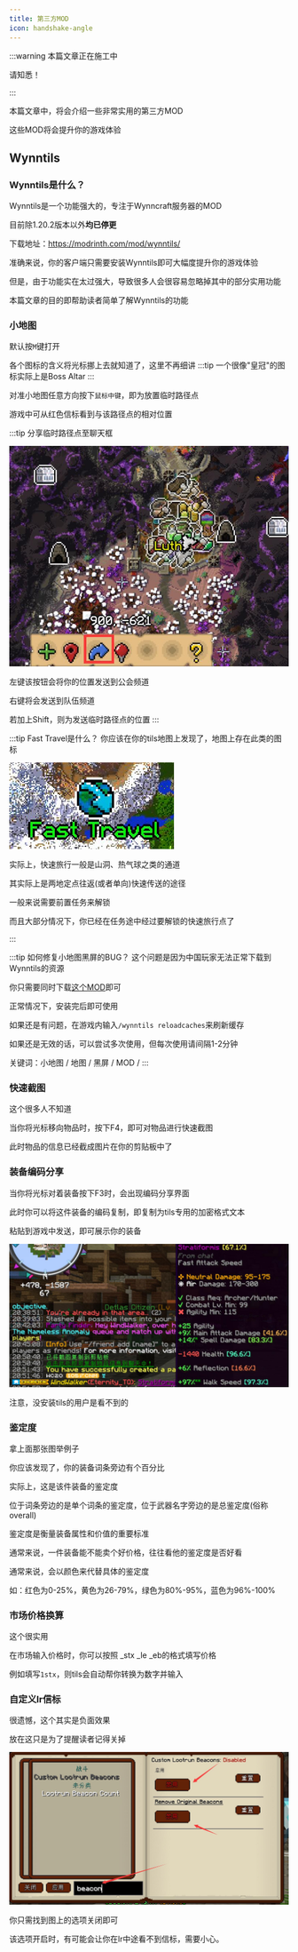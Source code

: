 ```yaml
---
title: 第三方MOD
icon: handshake-angle
---
```

:::warning
本篇文章正在施工中

请知悉！

:::


本篇文章中，将会介绍一些非常实用的第三方MOD

这些MOD将会提升你的游戏体验
## Wynntils

### Wynntils是什么？
Wynntils是一个功能强大的，专注于Wynncraft服务器的MOD

目前除1.20.2版本以外**均已停更**

下载地址：<https://modrinth.com/mod/wynntils/>

准确来说，你的客户端只需要安装Wynntils即可大幅度提升你的游戏体验

但是，由于功能实在太过强大，导致很多人会很容易忽略掉其中的部分实用功能

本篇文章的目的即帮助读者简单了解Wynntils的功能


### 小地图
默认按`M`键打开

各个图标的含义将光标挪上去就知道了，这里不再细讲
:::tip
一个很像"皇冠"的图标实际上是Boss Altar
:::

对准小地图任意方向按下`鼠标中键`，即为放置临时路径点

游戏中可从红色信标看到与该路径点的相对位置

:::tip 分享临时路径点至聊天框

![](/assets/img/tils1.jpg)

左键该按钮会将你的位置发送到公会频道

右键将会发送到队伍频道

若加上Shift，则为发送临时路径点的位置
:::

:::tip Fast Travel是什么？
你应该在你的tils地图上发现了，地图上存在此类的图标

![](/assets/img/tils2.jpg)

实际上，快速旅行一般是山洞、热气球之类的通道

其实际上是两地定点往返(或者单向)快速传送的途径

一般来说需要前置任务来解锁

而且大部分情况下，你已经在任务途中经过要解锁的快速旅行点了

:::

:::tip 如何修复小地图黑屏的BUG？
这个问题是因为中国玩家无法正常下载到Wynntils的资源

你只需要同时下载[这个MOD](https://modrinth.com/mod/wynntils-url-redirector)即可

正常情况下，安装完后即可使用

如果还是有问题，在游戏内输入`/wynntils reloadcaches`来刷新缓存

如果还是无效的话，可以尝试多次使用，但每次使用请间隔1-2分钟

关键词：小地图 / 地图 / 黑屏 / MOD /
:::

### 快速截图

这个很多人不知道

当你将光标移向物品时，按下F4，即可对物品进行快速截图

此时物品的信息已经截成图片在你的剪贴板中了

### 装备编码分享

当你将光标对着装备按下F3时，会出现编码分享界面

此时你可以将这件装备的编码复制，即复制为tils专用的加密格式文本

粘贴到游戏中发送，即可展示你的装备

![](/assets/img/tils4.jpg)

注意，没安装tils的用户是看不到的

### 鉴定度

拿上面那张图举例子

你应该发现了，你的装备词条旁边有个百分比

实际上，这是该件装备的鉴定度

位于词条旁边的是单个词条的鉴定度，位于武器名字旁边的是总鉴定度(俗称overall)

鉴定度是衡量装备属性和价值的重要标准

通常来说，一件装备能不能卖个好价格，往往看他的鉴定度是否好看

通常来说，会以颜色来代替具体的鉴定度

如：红色为0-25%，黄色为26-79%，绿色为80%-95%，蓝色为96%-100%



### 市场价格换算

这个很实用

在市场输入价格时，你可以按照 _stx _le _eb的格式填写价格

例如填写`1stx`，则tils会自动帮你转换为数字并输入

### 自定义lr信标

很遗憾，这个其实是负面效果

放在这只是为了提醒读者记得关掉

![](/assets/img/tils5.jpg)

你只需找到图上的选项关闭即可

该选项开启时，有可能会让你在lr中途看不到信标，需要小心。


















